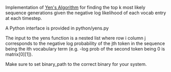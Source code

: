 Implementation of [Yen's Algorithm](https://en.wikipedia.org/wiki/Yen%27s_algorithm) for finding the top k most likely sequence generations given the negative log likelihood of each vocab entry at each timestep.

A Python interface is provided in python/yens.py

The input to the yens function is a nested list where row i column j corresponds to the negative log probability of the jth token in the sequence being the ith vocabulary term (e.g. -log prob of the second token being 0 is matrix[0][1]).

Make sure to set binary_path to the correct binary for your system.
